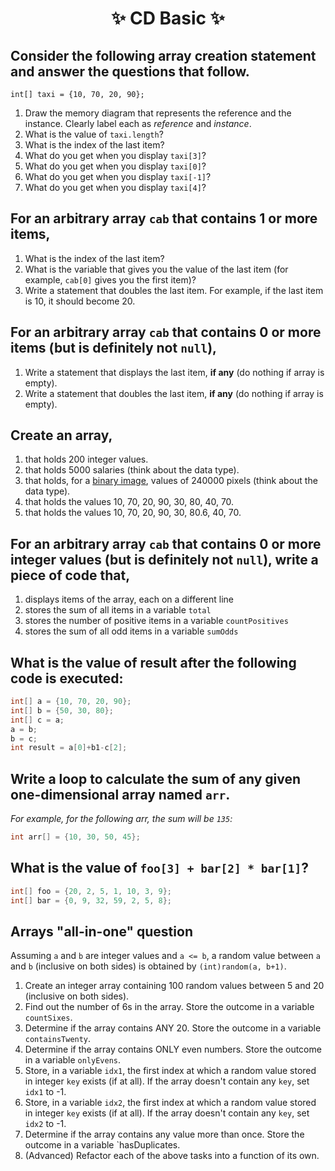 <h1 align="center"> ✨ CD Basic ✨ </h1>

## Consider the following array creation statement and answer the questions that follow.

```processing
int[] taxi = {10, 70, 20, 90};
```

1. Draw the memory diagram that represents the reference and the instance. Clearly label each as *reference* and *instance*.
2. What is the value of `taxi.length`?
3. What is the index of the last item?
4. What do you get when you display `taxi[3]`?
5. What do you get when you display `taxi[0]`?
6. What do you get when you display `taxi[-1]`? 
7. What do you get when you display `taxi[4]`?

## For an arbitrary array `cab` that contains 1 or more items,

1. What is the index of the last item?
2. What is the variable that gives you the value of the last item (for example, `cab[0]` gives you the first item)?
3. Write a statement that doubles the last item. For example, if the last item is 10, it should become 20.

## For an arbitrary array `cab` that contains 0 or more items (but is definitely not `null`),

1. Write a statement that displays the last item, **if any** (do nothing if array is empty).
2. Write a statement that doubles the last item, **if any** (do nothing if array is empty).

## Create an array,

1. that holds 200 integer values.
2. that holds 5000 salaries (think about the data type).
3. that holds, for a [binary image](https://en.wikipedia.org/wiki/Binary_image), values of 240000 pixels (think about the data type).
4. that holds the values 10, 70, 20, 90, 30, 80, 40, 70.
4. that holds the values 10, 70, 20, 90, 30, 80.6, 40, 70.

## For an arbitrary array `cab` that contains 0 or more integer values (but is definitely not `null`), write a piece of code that,

1. displays items of the array, each on a different line
2. stores the sum of all items in a variable `total`
3. stores the number of positive items in a variable `countPositives`
4. stores the sum of all odd items in a variable `sumOdds` 

## What is the value of result after the following code is executed:

```java
int[] a = {10, 70, 20, 90};
int[] b = {50, 30, 80};
int[] c = a;
a = b;
b = c;
int result = a[0]+b1-c[2];
```

<!--
Initially, `a` refers to instance that holds 4 items `(10,70,20,90)` and `b` refers to instance holds 3 items `(50,30,80)`.
After the re-referencing, `a` refers to instance that holds 3 items `(50,30,80)` and `b` refers to instance that holds 4 items `(10,70,20,90)`.

```processing
a[0] = 50
b[1] = 70
c[2] = 90

result = 50 - 70 + 90 = 70`
```
-->

## Write a loop to calculate the sum of any given one-dimensional array named `arr`.

*For example, for the following arr, the sum will be `135`:*

```java
int arr[] = {10, 30, 50, 45};
```

## What is the value of `foo[3] + bar[2] * bar[1]`?

```java
int[] foo = {20, 2, 5, 1, 10, 3, 9};
int[] bar = {0, 9, 32, 59, 2, 5, 8};
```

## Arrays "all-in-one" question

Assuming `a` and `b` are integer values and `a <= b`, a random value between `a` and `b` (inclusive on both sides) is obtained by `(int)random(a, b+1)`.

1. Create an integer array containing 100 random values between 5 and 20 (inclusive on both sides).
2. Find out the number of 6s in the array. Store the outcome in a variable `countSixes`.
3. Determine if the array contains ANY 20. Store the outcome in a variable `containsTwenty`.
4. Determine if the array contains ONLY even numbers. Store the outcome in a variable `onlyEvens`.
5. Store, in a variable `idx1`, the first index at which a random value stored in integer `key` exists (if at all). If the array doesn't contain any `key`, set `idx1` to -1.
6. Store, in a variable `idx2`, the first index at which a random value stored in integer `key` exists (if at all). If the array doesn't contain any `key`, set `idx2` to -1.
7. Determine if the array contains any value more than once. Store the outcome in a variable `hasDuplicates.
8. (Advanced) Refactor each of the above tasks into a function of its own.
